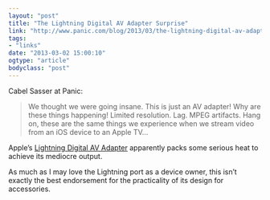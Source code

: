 ```yaml
---
layout: "post"
title: "The Lightning Digital AV Adapter Surprise"
link: "http://www.panic.com/blog/2013/03/the-lightning-digital-av-adapter-surprise"
tags: 
- "links"
date: "2013-03-02 15:00:10"
ogtype: "article"
bodyclass: "post"
---
```


Cabel Sasser at Panic:

> We thought we were going insane. This is just an AV adapter! Why are these things happening! Limited resolution. Lag. MPEG artifacts. Hang on, these are the same things we experience when we stream video from an iOS device to an Apple TV…

Apple’s [Lightning Digital AV Adapter](http://store.apple.com/us/product/MD826ZM/A/lightning-digital-av-adapter) apparently packs some serious heat to achieve its mediocre output.

As much as I may love the Lightning port as a device owner, this isn’t exactly the best endorsement for the practicality of its design for accessories.